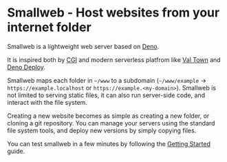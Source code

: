 <div class="oranda-hide">

# Smallweb - Host websites from your internet folder

</div>

Smallweb is a lightweight web server based on [Deno](https://deno.com).

It is inspired both by [CGI](https://en.wikipedia.org/wiki/Common_Gateway_Interface) and modern serverless platfrom like [Val Town](https://val.town) and [Deno Deploy](https://deno.com/deploy).

Smallweb maps each folder in `~/www` to a subdomain (`~/www/example` -> `https://example.localhost` or `https://example.<my-domain>`). Smallweb is not limited to serving static files, it can also run server-side code, and interact with the file system.

Creating a new website becomes as simple as creating a new folder, or cloning a git repository. You can manage your servers using the standard file system tools, and deploy new versions by simply copying files.

You can test smallweb in a few minutes by following the [Getting Started](./getting-started.md) guide.
